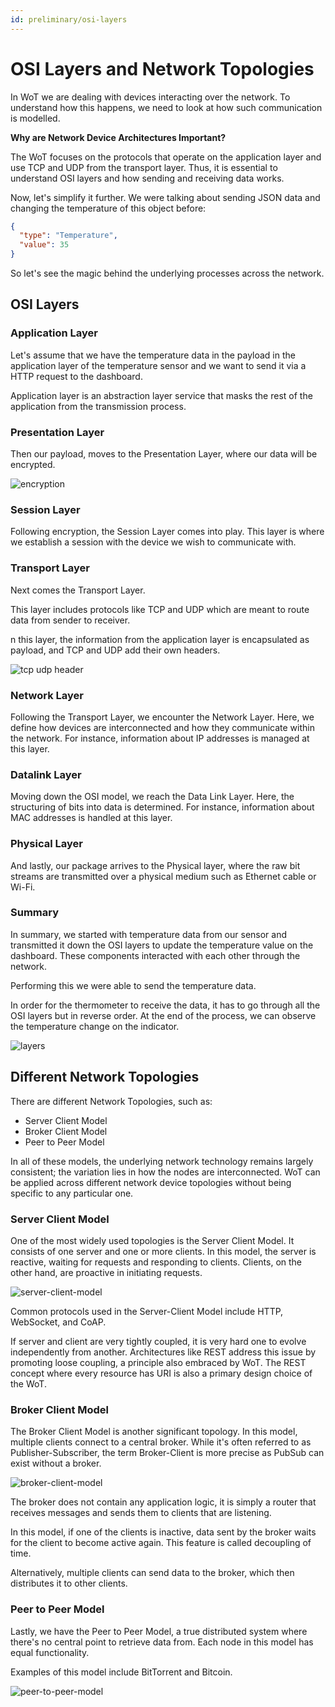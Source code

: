 ```yaml
---
id: preliminary/osi-layers
---
```


# OSI Layers and Network Topologies

In WoT we are dealing with devices interacting over the network. To understand how this happens, we need to look at how such communication is modelled.

**Why are Network Device Architectures Important?**

The WoT focuses on the protocols that operate on the application layer and use TCP and UDP from the transport layer. Thus, it is essential to understand OSI layers and how sending and receiving data works.

Now, let's simplify it further. We were talking about sending JSON data and changing the temperature of this object before:

```json
{
  "type": "Temperature",
  "value": 35
}
```

So let's see the magic behind the underlying processes across the network.

## OSI Layers

### Application Layer

Let's assume that we have the temperature data in the payload in the application layer of the temperature sensor and we want to send it via a HTTP request to the dashboard.

Application layer is an abstraction layer service that masks the rest of the application from the transmission process.

### Presentation Layer

Then our payload, moves to the Presentation Layer, where our data will be encrypted.

![encryption](/img/9-OSI-Layers/encryption.png)

### Session Layer

Following encryption, the Session Layer comes into play. This layer is where we establish a session with the device we wish to communicate with.

### Transport Layer

Next comes the Transport Layer.

This layer includes protocols like TCP and UDP which are meant to route data from sender to receiver.

n this layer, the information from the application layer is encapsulated as payload, and TCP and UDP add their own headers.

![tcp udp header](/img/9-OSI-Layers/tcp-udp-header.png)

### Network Layer

Following the Transport Layer, we encounter the Network Layer. Here, we define how devices are interconnected and how they communicate within the network. For instance, information about IP addresses is managed at this layer.

### Datalink Layer

Moving down the OSI model, we reach the Data Link Layer. Here, the structuring of bits into data is determined. For instance, information about MAC addresses is handled at this layer.

### Physical Layer

And lastly, our package arrives to the Physical layer, where the raw bit streams are transmitted over a physical medium such as Ethernet cable or Wi-Fi.

### Summary

In summary, we started with temperature data from our sensor and transmitted it down the OSI layers to update the temperature value on the dashboard. These components interacted with each other through the network.

Performing this we were able to send the temperature data.

In order for the thermometer to receive the data, it has to go through all the OSI layers but in reverse order. At the end of the process, we can observe the temperature change on the indicator.

![layers](/img/tutorial/OSI-Layers/layers.png)

## Different Network Topologies

There are different Network Topologies, such as:

- Server Client Model
- Broker Client Model
- Peer to Peer Model

In all of these models, the underlying network technology remains largely consistent; the variation lies in how the nodes are interconnected. WoT can be applied across different network device topologies without being specific to any particular one.

### Server Client Model

One of the most widely used topologies is the Server Client Model. It consists of one server and one or more clients. In this model, the server is reactive, waiting for requests and responding to clients. Clients, on the other hand, are proactive in initiating requests.

![server-client-model](/img/9-OSI-Layers/server-client-model.png)

Common protocols used in the Server-Client Model include HTTP, WebSocket, and CoAP.

If server and client are very tightly coupled, it is very hard one to evolve independently from another. Architectures like REST address this issue by promoting loose coupling, a principle also embraced by WoT. The REST concept where every resource has URI is also a primary design choice of the WoT.

### Broker Client Model

The Broker Client Model is another significant topology. In this model, multiple clients connect to a central broker. While it's often referred to as Publisher-Subscriber, the term Broker-Client is more precise as PubSub can exist without a broker.

![broker-client-model](/img/9-OSI-Layers/broker-client-model.png)

The broker does not contain any application logic, it is simply a router that receives messages and sends them to clients that are listening.

In this model, if one of the clients is inactive, data sent by the broker waits for the client to become active again. This feature is called decoupling of time.

Alternatively, multiple clients can send data to the broker, which then distributes it to other clients.

### Peer to Peer Model

Lastly, we have the Peer to Peer Model, a true distributed system where there's no central point to retrieve data from. Each node in this model has equal functionality.

Examples of this model include BitTorrent and Bitcoin.

![peer-to-peer-model](/img/9-OSI-Layers/peer-to-peer-model.png)
